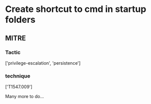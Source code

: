 # Create shortcut to cmd in startup folders

## MITRE

### Tactic
['privilege-escalation', 'persistence']

### technique
['T1547.009']

Many more to do...
